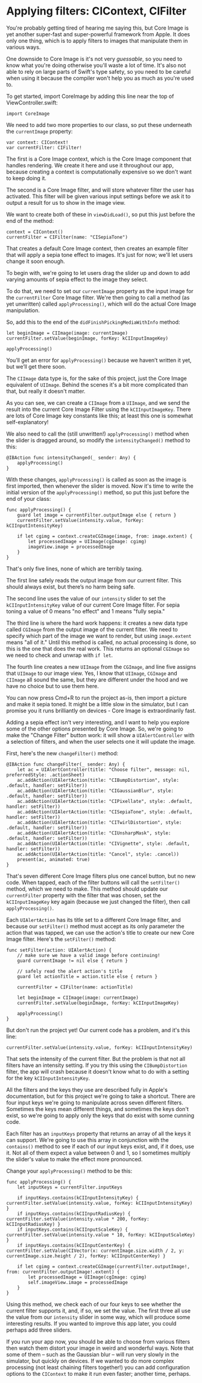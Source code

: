 # Applying filters: CIContext, CIFilter

<!-- YOUTUBE: 9Qm6M7qlOOQ -->

You're probably getting tired of hearing me saying this, but Core Image is yet another super-fast and super-powerful framework from Apple. It does only one thing, which is to apply filters to images that manipulate them in various ways.

One downside to Core Image is it's not very *guessable*, so you need to know what you're doing otherwise you'll waste a lot of time. It's also not able to rely on large parts of Swift's type safety, so you need to be careful when using it because the compiler won't help you as much as you're used to.

To get started, import CoreImage by adding this line near the top of ViewController.swift:

    import CoreImage

We need to add two more properties to our class, so put these underneath the `currentImage` property:

    var context: CIContext!
    var currentFilter: CIFilter!

The first is a Core Image context, which is the Core Image component that handles rendering. We create it here and use it throughout our app, because creating a context is computationally expensive so we don't want to keep doing it.

The second is a Core Image filter, and will store whatever filter the user has activated. This filter will be given various input settings before we ask it to output a result for us to show in the image view.

We want to create both of these in `viewDidLoad()`, so put this just before the end of the method:

    context = CIContext()
    currentFilter = CIFilter(name: "CISepiaTone")

That creates a default Core Image context, then creates an example filter that will apply a sepia tone effect to images. It's just for now; we'll let users change it soon enough.

To begin with, we're going to let users drag the slider up and down to add varying amounts of sepia effect to the image they select.

To do that, we need to set our `currentImage` property as the input image for the `currentFilter` Core Image filter. We're then going to call a method (as yet unwritten) called `applyProcessing()`, which will do the actual Core Image manipulation.

So, add this to the end of the `didFinishPickingMediaWithInfo` method:

    let beginImage = CIImage(image: currentImage)
    currentFilter.setValue(beginImage, forKey: kCIInputImageKey)

    applyProcessing()

You’ll get an error for `applyProcessing()` because we haven’t written it yet, but we’ll get there soon.

The `CIImage` data type is, for the sake of this project, just the Core Image equivalent of `UIImage`. Behind the scenes it's a bit more complicated than that, but really it doesn't matter.

As you can see, we can create a `CIImage` from a `UIImage`, and we send the result into the current Core Image Filter using the `kCIInputImageKey`. There are lots of Core Image key constants like this; at least this one is somewhat self-explanatory!

We also need to call the (still unwritten!) `applyProcessing()` method when the slider is dragged around, so modify the `intensityChanged()` method to this:

    @IBAction func intensityChanged(_ sender: Any) {
        applyProcessing()
    }

With these changes, `applyProcessing()` is called as soon as the image is first imported, then whenever the slider is moved. Now it's time to write the initial version of the `applyProcessing()` method, so put this just before the end of your class:

    func applyProcessing() {
        guard let image = currentFilter.outputImage else { return }
        currentFilter.setValue(intensity.value, forKey: kCIInputIntensityKey)

        if let cgimg = context.createCGImage(image, from: image.extent) {
            let processedImage = UIImage(cgImage: cgimg)
            imageView.image = processedImage
        }
    }

That's only five lines, none of which are terribly taxing.

The first line safely reads the output image from our current filter. This should always exist, but there’s no harm being safe.

The second line uses the value of our `intensity` slider to set the `kCIInputIntensityKey` value of our current Core Image filter. For sepia toning a value of 0 means "no effect" and 1 means "fully sepia."

The third line is where the hard work happens: it creates a new data type called `CGImage` from the output image of the current filter. We need to specify which part of the image we want to render, but using `image.extent` means "all of it." Until this method is called, no actual processing is done, so this is the one that does the real work. This returns an optional `CGImage` so we need to check and unwrap with `if let`.

The fourth line creates a new `UIImage` from the `CGImage`, and line five assigns that `UIImage` to our image view. Yes, I know that `UIImage`, `CGImage` and `CIImage` all sound the same, but they are different under the hood and we have no choice but to use them here.

You can now press Cmd+R to run the project as-is, then import a picture and make it sepia toned. It might be a little slow in the simulator, but I can promise you it runs brilliantly on devices - Core Image is extraordinarily fast.

Adding a sepia effect isn't very interesting, and I want to help you explore some of the other options presented by Core Image. So, we're going to make the "Change Filter" button work: it will show a `UIAlertController` with a selection of filters, and when the user selects one it will update the image.

First, here's the new `changeFilter()` method:

    @IBAction func changeFilter(_ sender: Any) {
        let ac = UIAlertController(title: "Choose filter", message: nil, preferredStyle: .actionSheet)
        ac.addAction(UIAlertAction(title: "CIBumpDistortion", style: .default, handler: setFilter))
        ac.addAction(UIAlertAction(title: "CIGaussianBlur", style: .default, handler: setFilter))
        ac.addAction(UIAlertAction(title: "CIPixellate", style: .default, handler: setFilter))
        ac.addAction(UIAlertAction(title: "CISepiaTone", style: .default, handler: setFilter))
        ac.addAction(UIAlertAction(title: "CITwirlDistortion", style: .default, handler: setFilter))
        ac.addAction(UIAlertAction(title: "CIUnsharpMask", style: .default, handler: setFilter))
        ac.addAction(UIAlertAction(title: "CIVignette", style: .default, handler: setFilter))
        ac.addAction(UIAlertAction(title: "Cancel", style: .cancel))
        present(ac, animated: true)
    }

That's seven different Core Image filters plus one cancel button, but no new code. When tapped, each of the filter buttons will call the `setFilter()` method, which we need to make. This method should update our `currentFilter` property with the filter that was chosen, set the `kCIInputImageKey` key again (because we just changed the filter), then call `applyProcessing()`.

Each `UIAlertAction` has its title set to a different Core Image filter, and because our `setFilter()` method must accept as its only parameter the action that was tapped, we can use the action's title to create our new Core Image filter. Here's the `setFilter()` method:

    func setFilter(action: UIAlertAction) {  
        // make sure we have a valid image before continuing!
        guard currentImage != nil else { return }
        
        // safely read the alert action's title
        guard let actionTitle = action.title else { return }

        currentFilter = CIFilter(name: actionTitle)

        let beginImage = CIImage(image: currentImage)
        currentFilter.setValue(beginImage, forKey: kCIInputImageKey)

        applyProcessing()
    }

But don't run the project yet! Our current code has a problem, and it's this line:

    currentFilter.setValue(intensity.value, forKey: kCIInputIntensityKey)

That sets the intensity of the current filter. But the problem is that not all filters have an intensity setting. If you try this using the `CIBumpDistortion` filter, the app will crash because it doesn't know what to do with a setting for the key `kCIInputIntensityKey`.

All the filters and the keys they use are described fully in Apple's documentation, but for this project we're going to take a shortcut. There are four input keys we're going to manipulate across seven different filters. Sometimes the keys mean different things, and sometimes the keys don't exist, so we're going to apply only the keys that do exist with some cunning code.

Each filter has an `inputKeys` property that returns an array of all the keys it can support. We're going to use this array in conjunction with the `contains()` method to see if each of our input keys exist, and, if it does, use it. Not all of them expect a value between 0 and 1, so I sometimes multiply the slider's value to make the effect more pronounced.

Change your `applyProcessing()` method to be this:

    func applyProcessing() {
        let inputKeys = currentFilter.inputKeys

        if inputKeys.contains(kCIInputIntensityKey) { currentFilter.setValue(intensity.value, forKey: kCIInputIntensityKey) }
        if inputKeys.contains(kCIInputRadiusKey) { currentFilter.setValue(intensity.value * 200, forKey: kCIInputRadiusKey) }
        if inputKeys.contains(kCIInputScaleKey) { currentFilter.setValue(intensity.value * 10, forKey: kCIInputScaleKey) }
        if inputKeys.contains(kCIInputCenterKey) { currentFilter.setValue(CIVector(x: currentImage.size.width / 2, y: currentImage.size.height / 2), forKey: kCIInputCenterKey) }

        if let cgimg = context.createCGImage(currentFilter.outputImage!, from: currentFilter.outputImage!.extent) {
            let processedImage = UIImage(cgImage: cgimg)
            self.imageView.image = processedImage
        }
    }

Using this method, we check each of our four keys to see whether the current filter supports it, and, if so, we set the value. The first three all use the value from our `intensity` slider in some way, which will produce some interesting results. If you wanted to improve this app later, you could perhaps add three sliders.

If you run your app now, you should be able to choose from various filters then watch them distort your image in weird and wonderful ways. Note that some of them – such as the Gaussian blur – will run very slowly in the simulator, but quickly on devices. If we wanted to do more complex processing (not least chaining filters together!) you can add configuration options to the `CIContext` to make it run even faster; another time, perhaps.